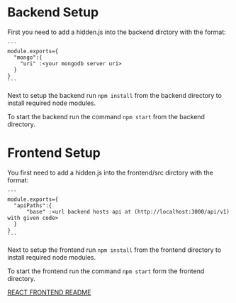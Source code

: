 # Backend Setup

  First you need to add a hidden.js into the backend dirctory with the format:
    
    ```
    module.exports={
      "mongo":{
        "uri" :<your mongodb server uri>
      }
    }
    ```
    
   Next to setup the backend run `npm install` from the backend directory to install required node modules. 
  
  To start the backend run the command `npm start` from the backend directory.
   
# Frontend Setup

  You first need to add a hidden.js into the frontend/src dirctory with the format:
    
    ```
    module.exports={
      "apiPaths":{
          "base" :<url backend hosts api at (http://localhost:3000/api/v1) with given code>
      }
    }
    ```
 Next to setup the frontend run `npm install` from the frontend directory to install required node modules.
 
 To start the frontend run the command `npm start` form the frontend directory.

[REACT FRONTEND README](./frontend/README.md)
